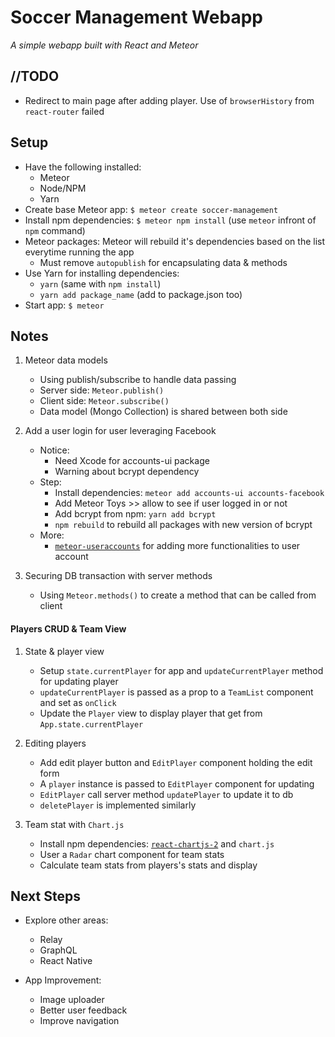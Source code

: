 # Soccer Management Webapp
*A simple webapp built with React and Meteor*

## //TODO
* Redirect to main page after adding player. Use of `browserHistory` from `react-router` failed

## Setup
* Have the following installed:
    * Meteor
    * Node/NPM
    * Yarn
* Create base Meteor app: `$ meteor create soccer-management`
* Install npm dependencies: `$ meteor npm install` (use `meteor` infront of `npm` command)
* Meteor packages: Meteor will rebuild it's dependencies based on the list everytime running the app
    * Must remove `autopublish` for encapsulating data & methods
* Use Yarn for installing dependencies:
    * `yarn` (same with `npm install`)
    * `yarn add package_name` (add to package.json too)
* Start app: `$ meteor`

## Notes
1. Meteor data models
    * Using publish/subscribe to handle data passing
    * Server side: `Meteor.publish()`
    * Client side: `Meteor.subscribe()`
    * Data model (Mongo Collection) is shared between both side

2. Add a user login for user leveraging Facebook
    * Notice:
        * Need Xcode for accounts-ui package
        * Warning about bcrypt dependency
    * Step:
        * Install dependencies: `meteor add accounts-ui accounts-facebook`
        * Add Meteor Toys >> allow to see if user logged in or not
        * Add bcrypt from npm: `yarn add bcrypt`
        * `npm rebuild` to rebuild all packages with new version of bcrypt
    * More:
        * [`meteor-useraccounts`](https://github.com/meteor-useraccounts) for adding more functionalities to user account
3. Securing DB transaction with server methods
    * Using `Meteor.methods()` to create a method that can be called from client

#### Players CRUD & Team View
1. State & player view
    * Setup `state.currentPlayer` for app and `updateCurrentPlayer` method for updating player
    * `updateCurrentPlayer` is passed as a prop to a `TeamList` component and set as `onClick`
    * Update the `Player` view to display player that get from `App.state.currentPlayer`

2. Editing players
    * Add edit player button and `EditPlayer` component holding the edit form
    * A `player` instance is passed to `EditPlayer` component for updating
    * `EditPlayer` call server method `updatePlayer` to update it to db
    * `deletePlayer` is implemented similarly

3. Team stat with `Chart.js`
    * Install npm dependencies: [`react-chartjs-2`](https://github.com/gor181/react-chartjs-2)  and `chart.js`
    * User a `Radar` chart component for team stats
    * Calculate team stats from players's stats and display

## Next Steps
* Explore other areas:
    * Relay
    * GraphQL
    * React Native

* App Improvement:
    * Image uploader
    * Better user feedback
    * Improve navigation

